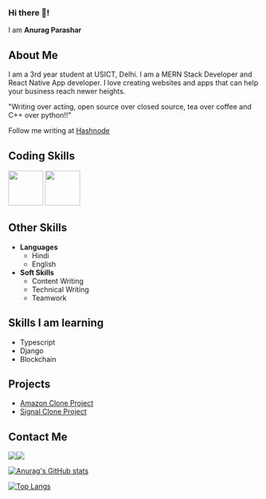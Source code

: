### Hi there 👋!

I am **Anurag Parashar** 

## About Me
I am a 3rd year student at USICT, Delhi. I am a MERN Stack Developer and React Native App developer. I love creating websites and apps that can help your business reach newer heights.

"Writing over acting, open source over closed source, tea over coffee and C++ over python!!"

Follow me writing at [Hashnode](https://coderthatwrites.hashnode.dev/)

## Coding Skills

<p>
  
  <img src = "https://camo.githubusercontent.com/549b3f7ba82300529b1570f3cab882abc896499a31e3a3f267030ab0d21b1948/68747470733a2f2f7777772e70696e636c69706172742e636f6d2f7069636469722f6d6964646c652f3533372d353337343038395f72656163742d6a732d6c6f676f2d636c69706172742e706e67" height="70px"/>
  <img src = "https://camo.githubusercontent.com/5e8b7795ea015ba651e5aa642f0209876585317fc50677bfec86e6acde3a6cd7/68747470733a2f2f746f70706e672e636f6d2f2f7075626c69632f75706c6f6164732f707265766965772f626f6f7473747261702d66656174757265642d696d6167652d626f6f7473747261702d332d6c6f676f2d313135363332393331333074656f756639337170752e706e67" height = "70px"/>
  
</p>
  
 ## Other Skills
 
 - **Languages**
    - Hindi
    - English
 - **Soft Skills**
    - Content Writing
    - Technical Writing
    - Teamwork
    
   
 ## Skills I am learning
 - Typescript
 - Django
 - Blockchain
 
 
 ## Projects
 
 - [Amazon Clone Project](https://clone-91598.web.app/)
 - [Signal Clone Project](https://signalclone-c4f2b.web.app/)
 
 ## Contact Me
 
 [<img src="https://camo.githubusercontent.com/297212f5cfd71f14f1a774a22bfd24b24bfa996aa72f4d941f790c8606ca8f0d/68747470733a2f2f696d672e736869656c64732e696f2f62616467652f4769744875622d2532333132313030452e7376673f267374796c653d666f722d7468652d6261646765266c6f676f3d476974687562266c6f676f436f6c6f723d7768697465"/>](https://github.com/harshgoyal7065)[<img src= "https://camo.githubusercontent.com/a493f6833f99fb3c85788d6d9305e6b7a42b838e5ee5d138fd9a8214a7e77472/68747470733a2f2f696d672e736869656c64732e696f2f62616467652f6c696e6b6564696e2d2532333030373742352e7376673f267374796c653d666f722d7468652d6261646765266c6f676f3d6c696e6b6564696e266c6f676f436f6c6f723d7768697465"/> ](https://www.linkedin.com/in/anurag-parashar/)
 
 [![Anurag's GitHub stats](https://github-readme-stats.vercel.app/api?username=AnuragParashar21)](https://github.com/anuraghazra/github-readme-stats)

[![Top Langs](https://github-readme-stats.vercel.app/api/top-langs/?username=AnuragParashar21&layout=compact)](https://github.com/anuraghazra/github-readme-stats)

 


